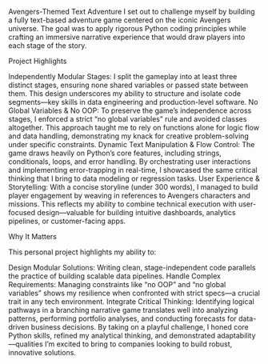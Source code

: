 Avengers-Themed Text Adventure
I set out to challenge myself by building a fully text-based adventure game centered on the iconic Avengers universe. The goal was to apply rigorous Python coding principles while crafting an immersive narrative experience that would draw players into each stage of the story.

Project Highlights

Independently Modular Stages: I split the gameplay into at least three distinct stages, ensuring none shared variables or passed state between them. This design underscores my ability to structure and isolate code segments—key skills in data engineering and production-level software.
No Global Variables & No OOP: To preserve the game’s independence across stages, I enforced a strict “no global variables” rule and avoided classes altogether. This approach taught me to rely on functions alone for logic flow and data handling, demonstrating my knack for creative problem-solving under specific constraints.
Dynamic Text Manipulation & Flow Control: The game draws heavily on Python’s core features, including strings, conditionals, loops, and error handling. By orchestrating user interactions and implementing error-trapping in real-time, I showcased the same critical thinking that I bring to data modeling or regression tasks.
User Experience & Storytelling: With a concise storyline (under 300 words), I managed to build player engagement by weaving in references to Avengers characters and missions. This reflects my ability to combine technical execution with user-focused design—valuable for building intuitive dashboards, analytics pipelines, or customer-facing apps.

Why It Matters

This personal project highlights my ability to:

Design Modular Solutions: Writing clean, stage-independent code parallels the practice of building scalable data pipelines.
Handle Complex Requirements: Managing constraints like “no OOP” and “no global variables” shows my resilience when confronted with strict specs—a crucial trait in any tech environment.
Integrate Critical Thinking: Identifying logical pathways in a branching narrative game translates well into analyzing patterns, performing portfolio analyses, and conducting forecasts for data-driven business decisions.
By taking on a playful challenge, I honed core Python skills, refined my analytical thinking, and demonstrated adaptability—qualities I’m excited to bring to companies looking to build robust, innovative solutions.
